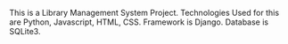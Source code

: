 This is a Library Management System Project.
Technologies Used for this are Python, Javascript, HTML, CSS.
Framework is Django.
Database is SQLite3.
